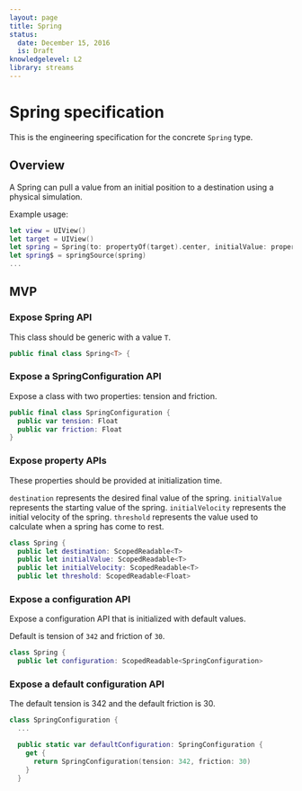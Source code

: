 ```yaml
---
layout: page
title: Spring
status:
  date: December 15, 2016
  is: Draft
knowledgelevel: L2
library: streams
---
```


# Spring specification

This is the engineering specification for the concrete `Spring` type.

## Overview

A Spring can pull a value from an initial position to a destination using a physical simulation.

Example usage:

```swift
let view = UIView()
let target = UIView()
let spring = Spring(to: propertyOf(target).center, initialValue: propertyOf(view).center)
let spring$ = springSource(spring)
...
```

## MVP

### Expose Spring API

This class should be generic with a value `T`.

```swift
public final class Spring<T> {
```

### Expose a SpringConfiguration API

Expose a class with two properties: tension and friction.

```swift
public final class SpringConfiguration {
  public var tension: Float
  public var friction: Float
}
```

### Expose property APIs

These properties should be provided at initialization time.

`destination` represents the desired final value of the spring. `initialValue` represents the
starting value of the spring. `initialVelocity` represents the initial velocity of the spring.
`threshold` represents the value used to calculate when a spring has come to rest.

```swift
class Spring {
  public let destination: ScopedReadable<T>
  public let initialValue: ScopedReadable<T>
  public let initialVelocity: ScopedReadable<T>
  public let threshold: ScopedReadable<Float>
```

### Expose a configuration API

Expose a configuration API that is initialized with default values.

Default is tension of `342` and friction of `30`.

```swift
class Spring {
  public let configuration: ScopedReadable<SpringConfiguration>
```

### Expose a default configuration API

The default tension is 342 and the default friction is 30.

```swift
class SpringConfiguration {
  ...

  public static var defaultConfiguration: SpringConfiguration {
    get {
      return SpringConfiguration(tension: 342, friction: 30)
    }
  }
```
